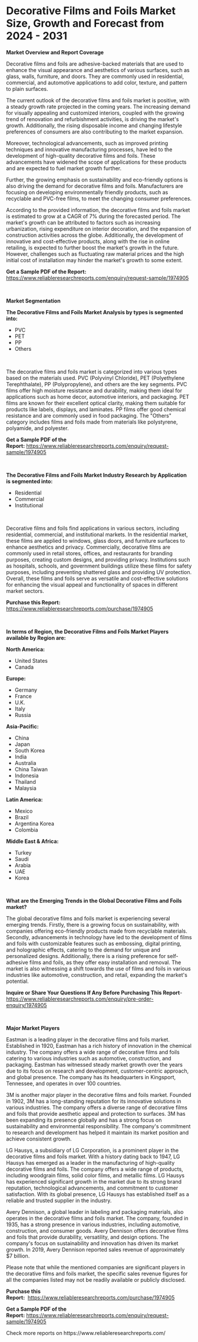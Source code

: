 <p><h1>Decorative Films and Foils Market Size, Growth and Forecast from 2024 - 2031</h1></p><p><strong>Market Overview and Report Coverage</strong></p>
<p><p>Decorative films and foils are adhesive-backed materials that are used to enhance the visual appearance and aesthetics of various surfaces, such as glass, walls, furniture, and doors. They are commonly used in residential, commercial, and automotive applications to add color, texture, and pattern to plain surfaces.</p><p>The current outlook of the decorative films and foils market is positive, with a steady growth rate projected in the coming years. The increasing demand for visually appealing and customized interiors, coupled with the growing trend of renovation and refurbishment activities, is driving the market's growth. Additionally, the rising disposable income and changing lifestyle preferences of consumers are also contributing to the market expansion.</p><p>Moreover, technological advancements, such as improved printing techniques and innovative manufacturing processes, have led to the development of high-quality decorative films and foils. These advancements have widened the scope of applications for these products and are expected to fuel market growth further.</p><p>Further, the growing emphasis on sustainability and eco-friendly options is also driving the demand for decorative films and foils. Manufacturers are focusing on developing environmentally friendly products, such as recyclable and PVC-free films, to meet the changing consumer preferences.</p><p>According to the provided information, the decorative films and foils market is estimated to grow at a CAGR of 7% during the forecasted period. The market's growth can be attributed to factors such as increasing urbanization, rising expenditure on interior decoration, and the expansion of construction activities across the globe. Additionally, the development of innovative and cost-effective products, along with the rise in online retailing, is expected to further boost the market's growth in the future. However, challenges such as fluctuating raw material prices and the high initial cost of installation may hinder the market's growth to some extent.</p></p>
<p><strong>Get a Sample PDF of the Report:</strong> <a href="https://www.reliableresearchreports.com/enquiry/request-sample/1974905">https://www.reliableresearchreports.com/enquiry/request-sample/1974905</a></p>
<p>&nbsp;</p>
<p><strong>Market Segmentation</strong></p>
<p><strong>The Decorative Films and Foils Market Analysis by types is segmented into:</strong></p>
<p><ul><li>PVC</li><li>PET</li><li>PP</li><li>Others</li></ul></p>
<p>&nbsp;</p>
<p><p>The decorative films and foils market is categorized into various types based on the materials used. PVC (Polyvinyl Chloride), PET (Polyethylene Terephthalate), PP (Polypropylene), and others are the key segments. PVC films offer high moisture resistance and durability, making them ideal for applications such as home decor, automotive interiors, and packaging. PET films are known for their excellent optical clarity, making them suitable for products like labels, displays, and laminates. PP films offer good chemical resistance and are commonly used in food packaging. The "Others" category includes films and foils made from materials like polystyrene, polyamide, and polyester.</p></p>
<p><strong>Get a Sample PDF of the Report:</strong>&nbsp;<a href="https://www.reliableresearchreports.com/enquiry/request-sample/1974905">https://www.reliableresearchreports.com/enquiry/request-sample/1974905</a></p>
<p>&nbsp;</p>
<p><strong>The Decorative Films and Foils Market Industry Research by Application is segmented into:</strong></p>
<p><ul><li>Residential</li><li>Commercial</li><li>Institutional</li></ul></p>
<p>&nbsp;</p>
<p><p>Decorative films and foils find applications in various sectors, including residential, commercial, and institutional markets. In the residential market, these films are applied to windows, glass doors, and furniture surfaces to enhance aesthetics and privacy. Commercially, decorative films are commonly used in retail stores, offices, and restaurants for branding purposes, creating custom designs, and providing privacy. Institutions such as hospitals, schools, and government buildings utilize these films for safety purposes, including preventing shattered glass and providing UV protection. Overall, these films and foils serve as versatile and cost-effective solutions for enhancing the visual appeal and functionality of spaces in different market sectors.</p></p>
<p><strong>Purchase this Report:</strong>&nbsp; <a href="https://www.reliableresearchreports.com/purchase/1974905">https://www.reliableresearchreports.com/purchase/1974905</a></p>
<p>&nbsp;</p>
<p><strong>In terms of Region, the Decorative Films and Foils Market Players available by Region are:</strong></p>
<p>
    <p> <strong> North America: </strong>
        <ul>
            <li>United States</li>
            <li>Canada</li>
        </ul>
        </p> 
    <p> <strong> Europe: </strong>
        <ul>
            <li>Germany</li>
            <li>France</li>
            <li>U.K.</li>
            <li>Italy</li>
            <li>Russia</li>
        </ul>
        </p> 
    <p> <strong> Asia-Pacific: </strong>
        <ul>
            <li>China</li>
            <li>Japan</li>
            <li>South Korea</li>
            <li>India</li>
            <li>Australia</li>
            <li>China Taiwan</li>
            <li>Indonesia</li>
            <li>Thailand</li>
            <li>Malaysia</li>
        </ul>
        </p> 
    <p> <strong> Latin America: </strong>
        <ul>
            <li>Mexico</li>
            <li>Brazil</li>
            <li>Argentina Korea</li>
            <li>Colombia</li>
        </ul>
        </p> 
    <p> <strong> Middle East & Africa: </strong>
        <ul>
            <li>Turkey</li>
            <li>Saudi</li>
            <li>Arabia</li>
            <li>UAE</li>
            <li>Korea</li>
        </ul>
    </p>
    </p>
<p>&nbsp;</p>
<p><strong>What are the Emerging Trends in the Global Decorative Films and Foils market?</strong></p>
<p><p>The global decorative films and foils market is experiencing several emerging trends. Firstly, there is a growing focus on sustainability, with companies offering eco-friendly products made from recyclable materials. Secondly, advancements in technology have led to the development of films and foils with customizable features such as embossing, digital printing, and holographic effects, catering to the demand for unique and personalized designs. Additionally, there is a rising preference for self-adhesive films and foils, as they offer easy installation and removal. The market is also witnessing a shift towards the use of films and foils in various industries like automotive, construction, and retail, expanding the market's potential.</p></p>
<p><strong>Inquire or Share Your Questions If Any Before Purchasing This Report</strong>- <a href="https://www.reliableresearchreports.com/enquiry/pre-order-enquiry/1974905">https://www.reliableresearchreports.com/enquiry/pre-order-enquiry/1974905</a></p>
<p>&nbsp;</p>
<p><strong>Major Market Players</strong></p>
<p><p>Eastman is a leading player in the decorative films and foils market. Established in 1920, Eastman has a rich history of innovation in the chemical industry. The company offers a wide range of decorative films and foils catering to various industries such as automotive, construction, and packaging. Eastman has witnessed steady market growth over the years due to its focus on research and development, customer-centric approach, and global presence. The company has its headquarters in Kingsport, Tennessee, and operates in over 100 countries.</p><p>3M is another major player in the decorative films and foils market. Founded in 1902, 3M has a long-standing reputation for its innovative solutions in various industries. The company offers a diverse range of decorative films and foils that provide aesthetic appeal and protection to surfaces. 3M has been expanding its presence globally and has a strong focus on sustainability and environmental responsibility. The company's commitment to research and development has helped it maintain its market position and achieve consistent growth.</p><p>LG Hausys, a subsidiary of LG Corporation, is a prominent player in the decorative films and foils market. With a history dating back to 1947, LG Hausys has emerged as a leader in the manufacturing of high-quality decorative films and foils. The company offers a wide range of products, including woodgrain films, solid color films, and metallic films. LG Hausys has experienced significant growth in the market due to its strong brand reputation, technological advancements, and commitment to customer satisfaction. With its global presence, LG Hausys has established itself as a reliable and trusted supplier in the industry.</p><p>Avery Dennison, a global leader in labeling and packaging materials, also operates in the decorative films and foils market. The company, founded in 1935, has a strong presence in various industries, including automotive, construction, and consumer goods. Avery Dennison offers decorative films and foils that provide durability, versatility, and design options. The company's focus on sustainability and innovation has driven its market growth. In 2019, Avery Dennison reported sales revenue of approximately $7 billion.</p><p>Please note that while the mentioned companies are significant players in the decorative films and foils market, the specific sales revenue figures for all the companies listed may not be readily available or publicly disclosed.</p></p>
<p><strong>Purchase this Report:</strong>&nbsp;&nbsp;<a href="https://www.reliableresearchreports.com/purchase/1974905">https://www.reliableresearchreports.com/purchase/1974905</a></p>
<p></p>
<p><strong>Get a Sample PDF of the Report:</strong>&nbsp;<a href="https://www.reliableresearchreports.com/enquiry/request-sample/1974905">https://www.reliableresearchreports.com/enquiry/request-sample/1974905</a></p>
<p>Check more reports on https://www.reliableresearchreports.com/</p>